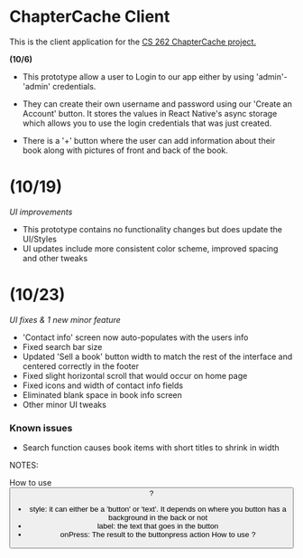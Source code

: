 # ChapterCache Client

This is the client application for the [CS 262 ChapterCache project.](https://github.com/calvin-cs262-fall2023-teamG/Project)


**(10/6)**
- This prototype allow a user to Login to our app either by using 'admin'- 'admin' credentials.

- They can create their own username and password using our 'Create an Account' button. It stores the values in React Native's async storage which allows you to use the login credentials that was just created.
- There is a '+' button where the user can add information about their book along with pictures of front and back of the book.

# **(10/19)**
*UI improvements*
- This prototype contains no functionality changes but does update the UI/Styles
- UI updates include more consistent color scheme, improved spacing and other tweaks

# **(10/23)**
*UI fixes & 1 new minor feature*
- 'Contact info' screen now auto-populates with the users info
- Fixed search bar size
- Updated 'Sell a book' button width to match the rest of the interface and centered correctly in the footer
- Fixed slight horizontal scroll that would occur on home page
- Fixed icons and width of contact info fields
- Eliminated blank space in book info screen
- Other minor UI tweaks
### **Known issues**
- Search function causes book items with short titles to shrink in width

NOTES:

How to use <Button>?
- style: it can either be a 'button' or 'text'. It depends on where you button has a background in the back or not
- label: the text that goes in the button
- onPress: The result to the buttonpress action
How to use <InputBox>?
